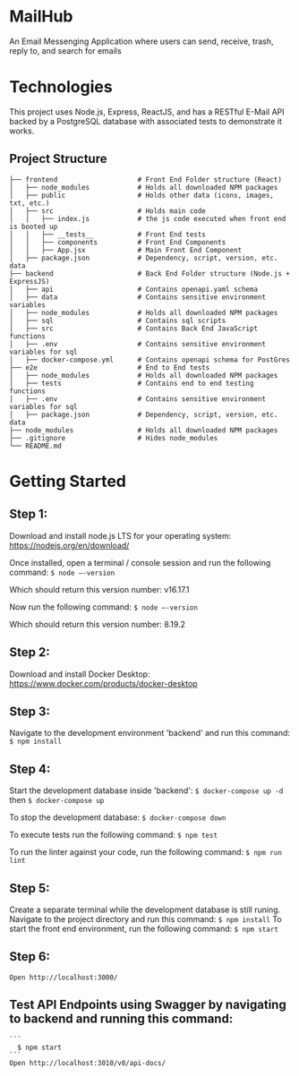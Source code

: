 # MailHub
An Email Messenging Application where users can send, receive, trash, reply to, and search for emails

# Technologies
This project uses Node.js, Express, ReactJS, and has a RESTful E-Mail API backed by a PostgreSQL database with associated tests to demonstrate it works.

## Project Structure
    ├── frontend                    # Front End Folder structure (React)
    │   ├── node_modules            # Holds all downloaded NPM packages
    │   ├── public                  # Holds other data (icons, images, txt, etc.)
    │   ├── src                     # Holds main code
    │   │   ├── index.js            # the js code executed when front end is booted up
    │   │   ├── __tests__           # Front End tests
    │   │   ├── components          # Front End Components
    │   │   ├── App.jsx             # Main Front End Component
    │   ├── package.json            # Dependency, script, version, etc. data
    ├── backend                     # Back End Folder structure (Node.js + ExpressJS)
    │   ├── api                     # Contains openapi.yaml schema
    │   ├── data                    # Contains sensitive environment variables 
    │   ├── node_modules            # Holds all downloaded NPM packages
    │   ├── sql                     # Contains sql scripts
    │   ├── src                     # Contains Back End JavaScript functions
    │   ├── .env                    # Contains sensitive environment variables for sql 
    │   ├── docker-compose.yml      # Contains openapi schema for PostGres
    ├── e2e                         # End to End tests
    │   ├── node_modules            # Holds all downloaded NPM packages
    │   ├── tests                   # Contains end to end testing functions
    │   ├── .env                    # Contains sensitive environment variables for sql
    │   ├── package.json            # Dependency, script, version, etc. data
    ├── node_modules                # Holds all downloaded NPM packages
    ├── .gitignore                  # Hides node_modules
    └── README.md


# Getting Started
## Step 1:
  Download and install node.js LTS for your operating system: https://nodejs.org/en/download/
  
  Once installed, open a terminal / console session and run the following command:
    ```
      $ node –-version
    ```
    
  Which should return this version number: v16.17.1
    
  Now run the following command:
    ```
      $ node –-version
    ```
    
  Which should return this version number: 8.19.2

## Step 2:
  Download and install Docker Desktop: https://www.docker.com/products/docker-desktop

## Step 3:
  Navigate to the development environment 'backend' and run this command:
    ```
      $ npm install
    ```
    
## Step 4:
  Start the development database inside 'backend':
    ```
      $ docker-compose up -d
    ```
  then
    ```
      $ docker-compose up
    ```
    
   To stop the development database:
    ```
      $ docker-compose down
    ```
    
   To execute tests run the following command:
    ```
      $ npm test
    ```
    
   To run the linter against your code, run the following command:
    ```
     $ npm run lint
    ```
    
    
## Step 5:
   Create a separate terminal while the development database is still runing. Navigate to the project directory and run this command:
    ```
      $ npm install
    ```
   To start the front end environment, run the following command:
    ```
      $ npm start
    ```
    
## Step 6:
    Open http://localhost:3000/
    
    
## Test API Endpoints using Swagger by navigating to backend and running this command:
    ```
      $ npm start
    ```
    Open http://localhost:3010/v0/api-docs/
